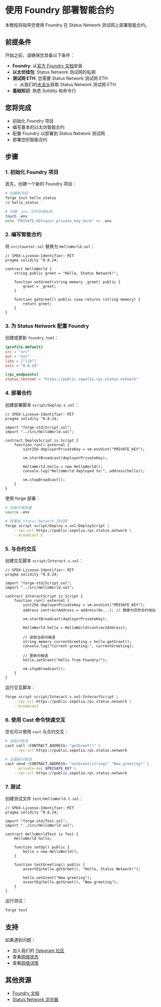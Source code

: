 # 使用 Foundry 部署智能合约

本教程将指导您使用 Foundry 在 Status Network 测试网上部署智能合约。

## 前提条件

开始之前，请确保您具备以下条件：

- **Foundry**: 从[官方 Foundry 文档](https://book.getfoundry.sh/getting-started/installation)安装
- **以太坊钱包**: Status Network 测试网的私钥
- **测试网 ETH**: 您需要 Status Network 测试网 ETH
  - 从我们的[水龙头](/tools/testnet-faucets)获取 Status Network 测试网 ETH
- **基础知识**: 熟悉 Solidity 和命令行

## 您将完成

- 初始化 Foundry 项目
- 编写基本的以太坊智能合约
- 配置 Foundry 以部署到 Status Network 测试网
- 部署您的智能合约

## 步骤

### 1. 初始化 Foundry 项目

首先，创建一个新的 Foundry 项目：

```bash
# 创建新项目
forge init hello_status
cd hello_status

# 创建 .env 文件存储私钥
touch .env
echo "PRIVATE_KEY=your_private_key_here" >> .env
```

### 2. 编写智能合约

将 `src/Counter.sol` 替换为 `HelloWorld.sol`：

```solidity
// SPDX-License-Identifier: MIT
pragma solidity ^0.8.24;

contract HelloWorld {
    string public greet = "Hello, Status Network!";

    function setGreet(string memory _greet) public {
        greet = _greet;
    }

    function getGreet() public view returns (string memory) {
        return greet;
    }
}
```

### 3. 为 Status Network 配置 Foundry

创建或更新 `foundry.toml`：

```toml
[profile.default]
src = "src"
out = "out"
libs = ["lib"]
solc = "0.8.24"

[rpc_endpoints]
status_testnet = "https://public.sepolia.rpc.status.network"
```

### 4. 部署合约

创建部署脚本 `script/Deploy.s.sol`：

```solidity
// SPDX-License-Identifier: MIT
pragma solidity ^0.8.24;

import "forge-std/Script.sol";
import "../src/HelloWorld.sol";

contract DeployScript is Script {
    function run() external {
        uint256 deployerPrivateKey = vm.envUint("PRIVATE_KEY");
        
        vm.startBroadcast(deployerPrivateKey);
        
        HelloWorld hello = new HelloWorld();
        console.log("HelloWorld deployed to:", address(hello));
        
        vm.stopBroadcast();
    }
}
```

使用 forge 部署：

```bash
# 加载环境变量
source .env

# 部署到 Status Network 测试网
forge script script/Deploy.s.sol:DeployScript \
    --rpc-url https://public.sepolia.rpc.status.network \
    --broadcast \
```

### 5. 与合约交互

创建交互脚本 `script/Interact.s.sol`：

```solidity
// SPDX-License-Identifier: MIT
pragma solidity ^0.8.24;

import "forge-std/Script.sol";
import "../src/HelloWorld.sol";

contract InteractScript is Script {
    function run() external {
        uint256 deployerPrivateKey = vm.envUint("PRIVATE_KEY");
        address contractAddress = address(0x...); // 替换为您的合约地址
        
        vm.startBroadcast(deployerPrivateKey);
        
        HelloWorld hello = HelloWorld(contractAddress);
        
        // 读取当前问候语
        string memory currentGreeting = hello.getGreet();
        console.log("Current greeting:", currentGreeting);
        
        // 更新问候语
        hello.setGreet("Hello from Foundry!");
        
        vm.stopBroadcast();
    }
}
```

运行交互脚本：

```bash
forge script script/Interact.s.sol:InteractScript \
    --rpc-url https://public.sepolia.rpc.status.network \
    --broadcast
```

### 6. 使用 Cast 命令快速交互

您也可以使用 `cast` 与合约交互：

```bash
# 读取问候语
cast call <CONTRACT_ADDRESS> "getGreet()" \
    --rpc-url https://public.sepolia.rpc.status.network

# 设置新问候语
cast send <CONTRACT_ADDRESS> "setGreet(string)" "New greeting!" \
    --private-key $PRIVATE_KEY \
    --rpc-url https://public.sepolia.rpc.status.network
```

### 7. 测试

创建测试文件 `test/HelloWorld.t.sol`：

```solidity
// SPDX-License-Identifier: MIT
pragma solidity ^0.8.24;

import "forge-std/Test.sol";
import "../src/HelloWorld.sol";

contract HelloWorldTest is Test {
    HelloWorld hello;

    function setUp() public {
        hello = new HelloWorld();
    }

    function testGreeting() public {
        assertEq(hello.getGreet(), "Hello, Status Network!");
        
        hello.setGreet("New greeting");
        assertEq(hello.getGreet(), "New greeting");
    }
}
```

运行测试：

```bash
forge test
```

## 支持

如果遇到问题：
- 加入我们的 [Telegram 社区](https://t.me/+k04A_OZbhIs1Mzc9)
- 查看[网络状态](https://health.status.network)
- 查看[网络详情](/general-info/network-details)

## 其他资源

- [Foundry 文档](https://book.getfoundry.sh/)
- [Status Network 浏览器](https://sepoliascan.status.network)

